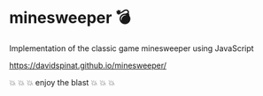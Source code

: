 # minesweeper 💣

Implementation of the classic game minesweeper using JavaScript 

https://davidspinat.github.io/minesweeper/

💥 💥 💥 enjoy the blast 💥 💥 💥
